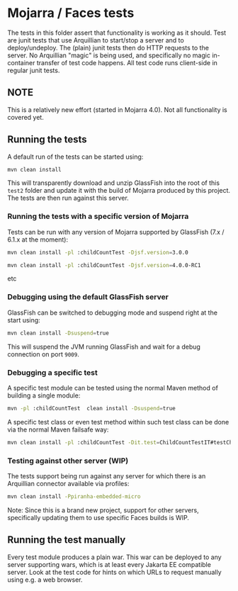 <!---
[//]: # " Copyright (c) 2021 Contributors to the Eclipse foundation. All rights reserved.
[//]: # "  "
[//]: # " This program and the accompanying materials are made available under the "
[//]: # " terms of the Eclipse Public License v. 2.0, which is available at "
[//]: # " http://www.eclipse.org/legal/epl-2.0. "
[//]: # "  "
[//]: # " This Source Code may also be made available under the following Secondary "
[//]: # " Licenses when the conditions for such availability set forth in the "
[//]: # " Eclipse Public License v. 2.0 are satisfied: GNU General Public License, "
[//]: # " version 2 with the GNU Classpath Exception, which is available at "
[//]: # " https://www.gnu.org/software/classpath/license.html. "
[//]: # "  "
[//]: # " SPDX-License-Identifier: EPL-2.0 OR GPL-2.0 WITH Classpath-exception-2.0 "
-->

# Mojarra / Faces tests


The tests in this folder assert that functionality is working as it should. Test are junit tests
that use Arquillian to start/stop a server and to deploy/undeploy. The (plain) junit tests then do
HTTP requests to the server. No Arquillian "magic" is being used, and specifically no magic in-container
transfer of test code happens. All test code runs client-side in regular junit tests.

## NOTE

This is a relatively new effort (started in Mojarra 4.0). Not all functionality is covered yet.

## Running the tests

A default run of the tests can be started using:

```bash
mvn clean install
```

This will transparently download and unzip GlassFish into the root of this `test2` folder and update it with the build
of Mojarra produced by this project. The tests are then run against this server.

### Running the tests with a specific version of Mojarra

Tests can be run with any version of Mojarra supported by GlassFish (7.x / 6.1.x at the moment):

```bash
mvn clean install -pl :childCountTest -Djsf.version=3.0.0
```

```bash
mvn clean install -pl :childCountTest -Djsf.version=4.0.0-RC1
```

etc

### Debugging using the default GlassFish server

GlassFish can be switched to debugging mode and suspend right at the start using:

```bash
mvn clean install -Dsuspend=true
```

This will suspend the JVM running GlassFish and wait for a debug connection on port `9009`.

### Debugging a specific test

A specific test module can be tested using the normal Maven method of building a single module:

```bash
mvn -pl :childCountTest  clean install -Dsuspend=true
```

A specific test class or even test method within such test class can be done via the normal Maven failsafe way:


```bash
mvn clean install -pl :childCountTest -Dit.test=ChildCountTestIT#testChildCountTest -Dsuspend=true
```

### Testing against other server (WIP)

The tests support being run against any server for which there is an Arquillian connector available via profiles:

```bash
mvn clean install -Ppiranha-embedded-micro
```

Note: Since this is a brand new project, support for other servers, specifically updating them to use specific Faces builds is WIP.

## Running the test manually

Every test module produces a plain war. This war can be deployed to any server supporting wars, which is at least every Jakarta EE compatible server. Look at the test code
for hints on which URLs to request manually using e.g. a web browser.
















